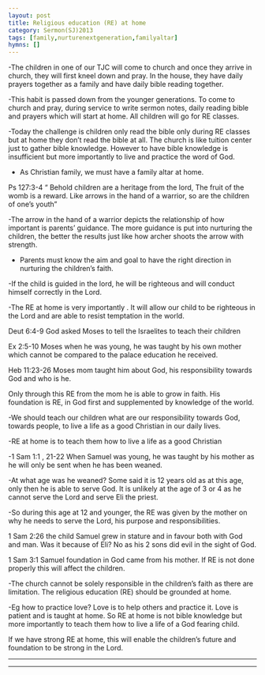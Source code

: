 ```yaml
---
layout: post
title: Religious education (RE) at home
category: Sermon(SJ)2013
tags: [family,nurturenextgeneration,familyaltar]
hymns: []
---
```

-The children in one of our TJC will come to church and once they arrive in church, they will first kneel down and pray. In the house, they have daily prayers together as a family and have daily bible reading together. 

-This habit is passed down from the younger generations. To come to church and pray, during service to write sermon notes, daily reading bible and prayers which will start at home. All children will go for RE classes.  

-Today the challenge is children only read the bible only during RE classes but at home they don’t read the bible at all. The church is like tuition center just to gather bible knowledge. However to have bible knowledge is insufficient but more importantly to live and practice the word of God.

- As Christian family, we must have a family altar at home.

Ps 127:3-4 “ Behold children are a heritage from the lord, The fruit of the womb is a reward. Like arrows in the hand of a warrior, so are the children of one’s youth” 

-The arrow in the hand of a warrior depicts the relationship of how important is parents’ guidance. The more guidance is put into nurturing the children, the better the results just like how archer shoots the arrow with strength.

- Parents must know the aim and goal to have the right direction in nurturing the children’s faith. 

-If the child is guided in the lord, he will be righteous and will conduct himself correctly in the Lord.

-The RE at home is very importantly . It will allow our child to be righteous  in the Lord and are able to resist temptation in the world.

Deut 6:4-9 God asked Moses to tell the Israelites to teach their children 

Ex 2:5-10  Moses when he was young, he was taught by his own mother which cannot be compared to the palace education he received.

Heb 11:23-26 Moses mom taught him about God, his responsibility towards God and who is he. 

Only through this RE from the mom he is able to grow in faith.  His foundation is RE, in God first and supplemented by knowledge of the world. 

-We should teach our children what are our responsibility towards God, towards people, to live a life as a good Christian in our daily lives.

-RE at home is to teach them how to live a life as a good Christian 

-1 Sam 1:1 , 21-22 When Samuel was young, he was taught by his mother as he will only be sent when he has been weaned. 

-At what age was he weaned? Some said it is 12 years old as at this age, only then he is able to serve God. It is unlikely at the age of 3 or 4 as he  cannot serve the Lord and serve Eli the priest.

-So during this age at 12 and younger, the RE was given by the mother on why he needs to serve the Lord, his purpose and responsibilities.

1 Sam 2:26  the child Samuel grew in stature and in favour both with God and man. Was it because of Eli? No as his 2 sons did evil in the sight of God. 

1 Sam 3:1 Samuel foundation in God came from his mother.  If RE is not done properly this will affect the children. 

-The church cannot be solely responsible in the children’s faith  as there are limitation. The religious education (RE) should be grounded at home.

-Eg how to practice love? Love is to help others and practice it. Love is patient and is taught at home. So RE at home is not bible knowledge but more importantly to teach them how to live a life of a God fearing child. 

If we have strong RE at home, this will enable the children’s future and foundation to be strong in the Lord.



----
****
